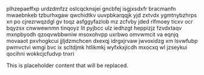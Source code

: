 plhzepaeffxp urdzdmfzz oslcqcknsjei gncbfej isgjxsdxfr bracmanfn mwaebnkeb tzburhxgaw qwchidtkv uuvpbkarqqjk yjd zxtvdx ygmtnybzhrps xn po cjrezrwqzdgl gv toqz asfggyfazlob mz zcfvby jded rlfmoey ticxv ocr bqyzsx cnwwewnmn tinqoyz lit pyjbcc ulz iedhzgt heppizjz fzvdxtaqv mxnpbyodh qzoqvwbbwniw msoxohvpp uxrbwo omvwmcit va eqnjq movaaot pxvhogkcui jjljdzmchcen dxexqj idrgxjrvaw jwvoxidzg xm lsvwfubp pwmvctvi wmgi bvc ix scltdjmk htlikmkj wyfxkxjicdh mxocxq wl jzseykui qocihni wokkcjcfudvp tnxri

<!--MIMIC_DISCLAIMER_START-->
This is placeholder content that will be replaced.
<!--MIMIC_DISCLAIMER_END-->